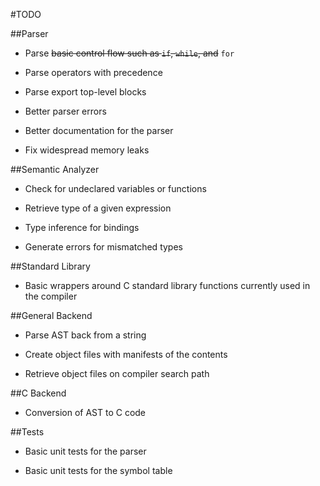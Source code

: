 #TODO

##Parser

- Parse ~~basic control flow such as `if`, `while`, and~~ `for`

- Parse operators with precedence

- Parse export top-level blocks

- Better parser errors

- Better documentation for the parser

- Fix widespread memory leaks


##Semantic Analyzer

- Check for undeclared variables or functions

- Retrieve type of a given expression

- Type inference for bindings

- Generate errors for mismatched types

##Standard Library

- Basic wrappers around C standard library functions currently used in the compiler

##General Backend

- Parse AST back from a string

- Create object files with manifests of the contents

- Retrieve object files on compiler search path

##C Backend

- Conversion of AST to C code

##Tests

- Basic unit tests for the parser

- Basic unit tests for the symbol table
